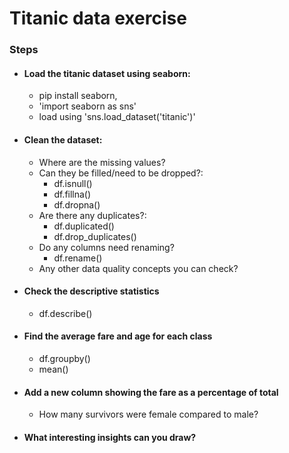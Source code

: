 # Titanic data exercise
### Steps
- #### Load the titanic dataset using seaborn:
  - pip install seaborn, 
  - 'import seaborn as sns'
  - load using 'sns.load_dataset('titanic')'
- #### Clean the dataset: 
  - Where are the missing values? 
  - Can they be filled/need to be dropped?: 
    - df.isnull() 
    - df.fillna()
    - df.dropna()
  - Are there any duplicates?: 
    - df.duplicated()
    - df.drop_duplicates()
  - Do any columns need renaming? 
    - df.rename()
  - Any other data quality concepts you can check?
- #### Check the descriptive statistics 
  - df.describe()
- #### Find the average fare and age for each class 
  - df.groupby()
  - mean()
- #### Add a new column showing the fare as a percentage of total
  - How many survivors were female compared to male?

- #### What interesting insights can you draw?